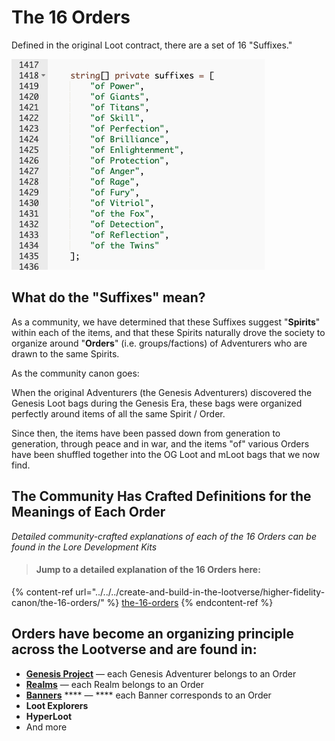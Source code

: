 # The 16 Orders

Defined in the original Loot contract, there are a set of 16 "Suffixes."

![](<../../../.gitbook/assets/image (3).png>)

## What do the "Suffixes" mean?

As a community, we have determined that these Suffixes suggest "**Spirits**" within each of the items, and that these Spirits naturally drove the society to organize around "**Orders**" (i.e. groups/factions) of Adventurers who are drawn to the same Spirits.

As the community canon goes:&#x20;

When the original Adventurers (the Genesis Adventurers) discovered the Genesis Loot bags during the Genesis Era, these bags were organized perfectly around items of all the same Spirit / Order.

Since then, the items have been passed down from generation to generation, through peace and in war, and the items "of" various Orders have been shuffled together into the OG Loot and mLoot bags that we now find.

## The Community Has Crafted Definitions for the Meanings of Each Order

_Detailed community-crafted explanations of each of the 16 Orders can be found in the Lore Development Kits_

> #### **Jump to a detailed explanation of the 16 Orders here:**

{% content-ref url="../../../create-and-build-in-the-lootverse/higher-fidelity-canon/the-16-orders/" %}
[the-16-orders](../../../create-and-build-in-the-lootverse/higher-fidelity-canon/the-16-orders/)
{% endcontent-ref %}

## Orders have become an organizing principle across the Lootverse and are found in:

* [**Genesis Project**](../../../the-lootverse/lootverse-projects/genesis-project.md) — each Genesis Adventurer belongs to an Order
* [**Realms**](../../../the-lootverse/lootverse-projects/realms-bibliothecadao.md) — each Realm belongs to an Order
* [**Banners**](../../../the-lootverse/lootverse-projects/banners.md) **** — **** each Banner corresponds to an Order
* **Loot Explorers**
* **HyperLoot**
* And more
